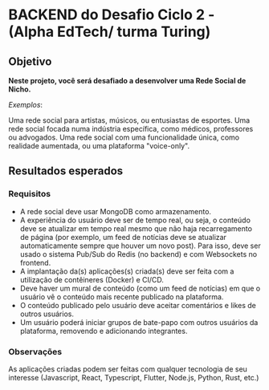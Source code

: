 # BACKEND do Desafio Ciclo 2 - (Alpha EdTech/ turma Turing)

## Objetivo

**Neste projeto, você será desafiado a desenvolver uma Rede Social de Nicho.**

_Exemplos_:

Uma rede social para artistas, músicos, ou entusiastas de esportes.
Uma rede social focada numa indústria específica, como médicos, professores ou advogados.
Uma rede social com uma funcionalidade única, como realidade aumentada, ou uma plataforma "voice-only".

## Resultados esperados

### Requisitos

- A rede social deve usar MongoDB como armazenamento.
- A experiência do usuário deve ser de tempo real, ou seja, o conteúdo deve se atualizar em tempo real mesmo que não haja recarregamento de página (por exemplo, um feed de notícias deve se atualizar automaticamente sempre que houver um novo post). Para isso, deve ser usado o sistema Pub/Sub do Redis (no backend) e com Websockets no frontend.
- A implantação da(s) aplicações(s) criada(s) deve ser feita com a utilização de contêineres (Docker) e CI/CD.
- Deve haver um mural de conteúdo (como um feed de notícias) em que o usuário vê o conteúdo mais recente publicado na plataforma.
- O conteúdo publicado pelo usuário deve aceitar comentários e likes de outros usuários.
- Um usuário poderá iniciar grupos de bate-papo com outros usuários da plataforma, removendo e adicionando integrantes.

### Observações

As aplicações criadas podem ser feitas com qualquer tecnologia de seu interesse (Javascript, React, Typescript, Flutter, Node.js, Python, Rust, etc.)
